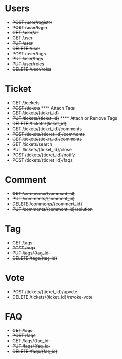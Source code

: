 # Users

* ~~POST /user/register~~
* ~~POST /user/login~~
* ~~GET /user/all~~
* ~~GET /user~~
* ~~PUT /user~~
* ~~DELETE /user~~
* ~~POST /user/tags~~
* ~~PUT /user/tags~~
* ~~PUT /user/roles~~
* ~~DELETE /user/roles~~

# Ticket
* ~~GET /ticekets~~
* ~~POST /tickets~~    **** Attach Tags
* ~~GET /tickets/{ticket_id}~~
* ~~PUT /tickets/{ticket_id}~~    **** Attach or Remove Tags
* ~~DELETE /tickets/{ticket_id}~~
* ~~GET /tickets/{ticket_id}/comments~~
* ~~POST /tickets/{ticket_id}/comments~~
* ~~GET /tickets/{ticket_id}/comments~~
* GET /tickets/search
* PUT /tickets/{ticket_id}/close
* POST /tickets/{ticket_id}/notify
* POST /tickets/{ticket_id}/faqs

# Comment
* ~~GET /comments/{comment_id}~~
* ~~PUT /comments/{comment_id}~~
* ~~DELETE /comments/{comment_id}~~
* ~~PUT /comments/{comment_id}/solution~~

# Tag
* ~~GET /tags~~
* ~~POST /tags~~
* ~~PUT /tags/{tag_id}~~
* ~~DELETE /tags/{tag_id}~~

# Vote
* POST /tickets/{ticket_id}/upvote
* DELETE /tickets/{ticket_id}/revoke-vote

# FAQ
* ~~GET /faqs~~
* ~~POST /faqs~~
* ~~GET /faqs/{faq_id}~~
* ~~PUT /faqs/{faq_id}~~
* ~~DELETE /faqs/{faq_id}~~
